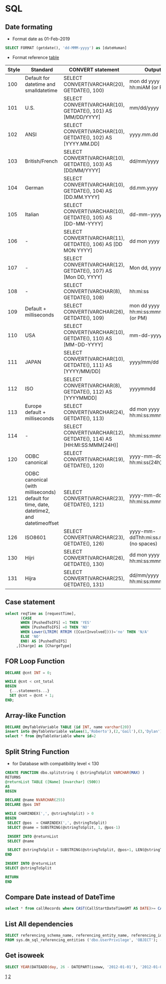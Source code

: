 # SQL

## Date formating 
-  Format date as 01-Feb-2019
```sql 
SELECT FORMAT (getdate(), 'dd-MMM-yyyy') as [dateHuman]
```

- Format reference [table](https://tableplus.io/blog/2018/09/sql-server-date-format-cheatsheet.html)

|Style|Standard|CONVERT statement|Output|
|--- |--- |--- |--- |
|100|Default for datetime and smalldatetime|SELECT CONVERT(VARCHAR(20), GETDATE(), 100)|mon dd yyyy hh:miAM (or PM)|
|101|U.S.|SELECT CONVERT(VARCHAR(10), GETDATE(), 101) AS [MM/DD/YYYY]|mm/dd/yyyy|
|102|ANSI|SELECT CONVERT(VARCHAR(10), GETDATE(), 102) AS [YYYY.MM.DD]|yyyy.mm.dd|
|103|British/French|SELECT CONVERT(VARCHAR(10), GETDATE(), 103) AS [DD/MM/YYYY]|dd/mm/yyyy|
|104|German|SELECT CONVERT(VARCHAR(10), GETDATE(), 104) AS [DD.MM.YYYY]|dd.mm.yyyy|
|105|Italian|SELECT CONVERT(VARCHAR(10), GETDATE(), 105) AS [DD-MM-YYYY]|dd-mm-yyyy|
|106|-|SELECT CONVERT(VARCHAR(11), GETDATE(), 106) AS [DD MON YYYY]|dd mon yyyy|
|107|-|SELECT CONVERT(VARCHAR(12), GETDATE(), 107) AS [Mon DD, YYYY]|Mon dd, yyyy|
|108|-|SELECT CONVERT(VARCHAR(8), GETDATE(), 108)|hh:mi:ss|
|109|Default + milliseconds|SELECT CONVERT(VARCHAR(26), GETDATE(), 109)|mon dd yyyy hh:mi:ss:mmmAM (or PM)|
|110|USA|SELECT CONVERT(VARCHAR(10), GETDATE(), 110) AS [MM-DD-YYYY]|mm-dd-yyyy|
|111|JAPAN|SELECT CONVERT(VARCHAR(10), GETDATE(), 111) AS [YYYY/MM/DD]|yyyy/mm/dd|
|112|ISO|SELECT CONVERT(VARCHAR(8), GETDATE(), 112) AS [YYYYMMDD]|yyyymmdd|
|113|Europe default + milliseconds|SELECT CONVERT(VARCHAR(24), GETDATE(), 113)|dd mon yyyy hh:mi:ss:mmm(24h)|
|114|-|SELECT CONVERT(VARCHAR(12), GETDATE(), 114) AS [HH:MI:SS:MMM(24H)]|hh:mi:ss:mmm(24h)|
|120|ODBC canonical|SELECT CONVERT(VARCHAR(19), GETDATE(), 120)|yyyy-mm-dd hh:mi:ss(24h)|
|121|ODBC canonical (with milliseconds) default for time, date, datetime2, and datetimeoffset|SELECT CONVERT(VARCHAR(23), GETDATE(), 121)|yyyy-mm-dd hh:mi:ss.mmm(24h)|
|126|ISO8601|SELECT CONVERT(VARCHAR(23), GETDATE(), 126)|yyyy-mm-ddThh:mi:ss.mmm (no spaces)|
|130|Hijri|SELECT CONVERT(VARCHAR(26), GETDATE(), 130)|dd mon yyyy hh:mi:ss:mmmAM|
|131|Hijra|SELECT CONVERT(VARCHAR(25), GETDATE(), 131)|dd/mm/yyyy hh:mi:ss:mmmAM|

## Case statement 
 ```sql
 select reqTime as [requestTime],
        (CASE
		WHEN [PushedToIFS] =1 THEN 'YES'
		WHEN [PushedToIFS] =0 THEN 'NO'
		WHEN Lower(LTRIM( RTRIM ([CostInvolved])))='no' THEN 'N/A'
		ELSE 'NO'
		END) AS [PushedToIFS]
	  ,[Charge] as [ChargeType]
 ```

 ## FOR Loop Function
 
 ```sql
 DECLARE @cnt INT = 0;

WHILE @cnt < cnt_total
BEGIN
   {...statements...}
   SET @cnt = @cnt + 1;
END;
 ```

 ## Array-like Function

 ```sql
 DECLARE @myTableVariable TABLE (id INT, name varchar(20))
insert into @myTableVariable values(1,'Roberto'),(2,'Gail'),(3,'Dylan')
select * from @myTableVariable where id=2
 ```

 ## Split String Function
 - for Database with compatibility level < 130

 ```sql
CREATE FUNCTION dbo.splitstring ( @stringToSplit VARCHAR(MAX) )
RETURNS
 @returnList TABLE ([Name] [nvarchar] (500))
AS
BEGIN

 DECLARE @name NVARCHAR(255)
 DECLARE @pos INT

 WHILE CHARINDEX(',', @stringToSplit) > 0
 BEGIN
  SELECT @pos  = CHARINDEX(',', @stringToSplit)  
  SELECT @name = SUBSTRING(@stringToSplit, 1, @pos-1)

  INSERT INTO @returnList 
  SELECT @name

  SELECT @stringToSplit = SUBSTRING(@stringToSplit, @pos+1, LEN(@stringToSplit)-@pos)
 END

 INSERT INTO @returnList
 SELECT @stringToSplit

 RETURN
END
 ```
 ## Compare Date instead of DateTime
 ```sql
 select * from callRecords where CAST(CallStartDateTimeGMT AS DATE)>= CAST(@CalledBetween_FromDate_param AS DATE)
 ```	
## List All dependencies
```sql
SELECT referencing_schema_name, referencing_entity_name, referencing_id, referencing_class_desc, is_caller_dependent
FROM sys.dm_sql_referencing_entities ('dbo.UserPrivilege', 'OBJECT'); --dbo.UserPrivilege is Table to be searched
```
## Get isoweek
```sql
SELECT YEAR(DATEADD(day, 26 - DATEPART(isoww, '2012-01-01'), '2012-01-01'))
```
[1](https://capens.net/content/sql-year-iso-week)
[2](https://stackoverflow.com/questions/26926271/sql-get-iso-year-for-iso-week)
